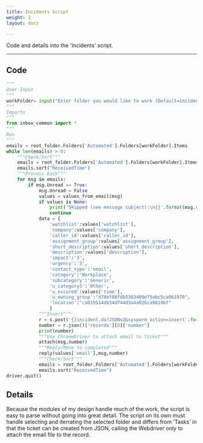 ```yaml
---
title: Incidents Script
weight: 1
layout: docs

---
```

Code and details into the 'Incidents' script.

<hr />

## Code

```python
"""
User Input
"""
workFolder= input("Enter folder you would like to work (Default=incidents): ") or 'incidents'
"""
Imports
"""
from inbox_common import *
"""
Run
"""
emails = root_folder.Folders['Automated'].Folders[workFolder].Items
while len(emails) > 0:
    """Check/Sort"""
    emails = root_folder.Folders['Automated'].Folders[workFolder].Items
    emails.sort("ReceivedTime")
    """Process Each"""
    for msg in emails:
        if msg.Unread == True:
            msg.Unread = False
            values = values_from_email(msg)
            if values is None:
                print('Skipped (see message subject):\n{}'.format(msg.subject))
                continue
            data = {
                'watchlist':values['watchlist'],
                'company':values['company'],
                'caller_id':values['caller_id'],
                'assignment_group':values['assignment_group'],
                'short_description':values['short_description'],
                'description':values['description'],
                'impact':'3',
                'urgency':'3',
                'contact_type':'email',
                'category':'Workplace',
                'subcategory':'Generic',
                'u_category3':'Other',
                'u_occured':values['time'],
                'u_owning_group':"d78ef88fdb5383409e75abc5ca961970",
                'location':"ca019514db34d744d3a4a026ca9619bf"
                }
            """Insert"""
            r = s.post('{}incident.do?JSONv2&sysparm_action=insert'.format(snow),json=data)
            number = r.json()['records'][0]['number']
            print(number)
            """Use ChromeDriver to attach email to ticket"""
            attach(msg,number)
            """Reply/Move to completed"""
            reply(values['email'],msg,number)
            """Check/Sort"""
            emails = root_folder.Folders['Automated'].Folders[workFolder].Items
            emails.sort("ReceivedTime")
driver.quit()
```

## Details

Because the modules of my design handle much of the work, the script is easy to parse without going into great detail. The script on its own must handle selecting and iterrating the selected folder and differs from 'Tasks' in that the ticket can be created from JSON, calling the Webdriver only to attach the email file to the record.